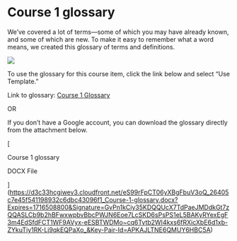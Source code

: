 # Course 1 glossary

We’ve covered a lot of terms—some of which you may have already known, and some of which are new. To make it easy to remember what a word means, we created this glossary of terms and definitions.

![](https://d3c33hcgiwev3.cloudfront.net/imageAssetProxy.v1/RZkggtjKTpSAlsAWGNOT_w_00b966b69377449e91b7e91bec4787f1_5tMk6a2uQvWTJOmtrrL1vA_bb1334a071f749898c0cdc801d81ac2b_graphic-line-right.png?expiry=1716508800000&hmac=PTDOc1VoeYSuEenHtF-70z368-44qpygjuNpP_XdLzQ)

To use the glossary for this course item, click the link below and select “Use Template.” 

Link to glossary: [Course 1 Glossary](https://docs.google.com/document/d/1bBtBHYrrm4kmWJqJVmeNUDPG24ydGvc4ACMLoP9zzps/template/preview?pli=1&resourcekey=0-0uttQ9n9hmekaJBuPVjWMg "Course 1 glossary")

OR

If you don’t have a Google account, you can download the glossary directly from the attachment below.

[

Course 1 glossary

DOCX File







](https://d3c33hcgiwev3.cloudfront.net/eS99rFpCT06yXBgFbuV3oQ_26405c7e45f541198932c6dbc43096f1_Course-1-glossary.docx?Expires=1716508800&Signature=GvPn1kCiy35KDQQUcX7TdPaeJMDdkGt7zQQASLCb9b2hBFwxwpbvBbcPWJN6Eoe7LcSKD6sPsPS1eL5BAKyRYexEgF3m4EdSfdFCT1WF9AVyx-eESBTWDMo~cq6Tytb2WI4kxs6fRXicXbE6d1xb-ZYkuTiy1RK-Lj9qkEQPaXo_&Key-Pair-Id=APKAJLTNE6QMUY6HBC5A)

